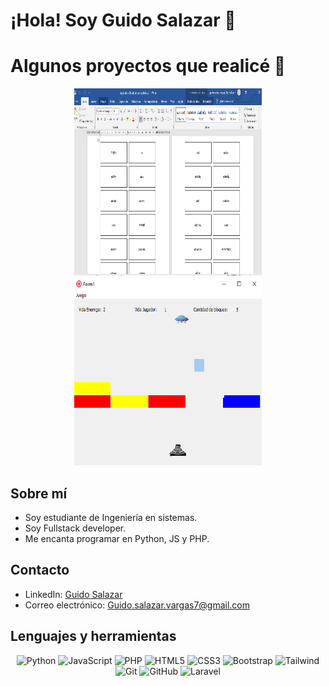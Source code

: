 # ¡Hola! Soy Guido Salazar 👋

# Algunos proyectos que realicé 👋

<div align="center">
  <a href="https://github.com/GuidoSV7/FlashCard-con-Word-y-Scraping-Web">
    <img src="https://github.com/GuidoSV7/GuidoSV7/blob/main/Proyecto%201.PNG" alt="Foto 1" width="300" height="300" />
  </a>
  <a href="https://github.com/GuidoSV7/PROYECTOSO1">
    <img src="https://github.com/GuidoSV7/GuidoSV7/blob/main/Proyecto%202.png" alt="Foto 2" width="300" height="300" />
  </a>
</div>

## Sobre mí
- Soy estudiante de Ingeniería en sistemas.
- Soy Fullstack developer.
- Me encanta programar en Python, JS y PHP.

## Contacto
- LinkedIn: [Guido Salazar](https://www.linkedin.com/in/guidosalazar/)
- Correo electrónico: Guido.salazar.vargas7@gmail.com

## Lenguajes y herramientas
<p align="center">
  <img src="https://img.icons8.com/color/60/000000/python.png" alt="Python" width="60" height="60"/>
  <img src="https://img.icons8.com/color/60/000000/javascript.png" alt="JavaScript" width="60" height="60"/>
  <img src="https://img.icons8.com/color/60/000000/php-logo.png" alt="PHP" width="60" height="60"/>
  <img src="https://img.icons8.com/color/60/000000/html-5--v1.png" alt="HTML5" width="60" height="60"/>
  <img src="https://img.icons8.com/color/60/000000/css3.png" alt="CSS3" width="60" height="60"/>
  <img src="https://img.icons8.com/color/60/000000/bootstrap.png" alt="Bootstrap" width="60" height="60"/>
  <img src="https://img.icons8.com/color/60/000000/tailwind-css.png" alt="Tailwind" width="60" height="60"/>
  <img src="https://img.icons8.com/color/60/000000/git.png" alt="Git" width="60" height="60"/>
  <img src="https://img.icons8.com/fluent/60/000000/github.png" alt="GitHub" width="60" height="60"/>
  <img src="https://img.icons8.com/fluency/60/000000/laravel.png" alt="Laravel" width="60" height="60"/>
</p>
